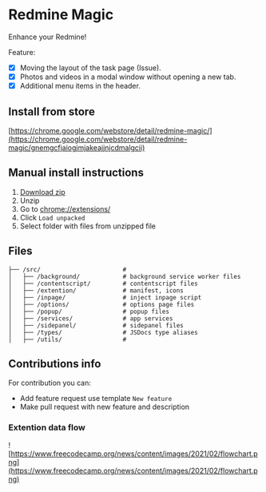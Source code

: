 # Redmine Magic

Enhance your Redmine!

Feature:

- [x] Moving the layout of the task page (Issue).   
- [x] Photos and videos in a modal window without opening a new tab.   
- [x] Additional menu items in the header.   

## Install from store

[https://chrome.google.com/webstore/detail/redmine-magic/](https://chrome.google.com/webstore/detail/redmine-magic/gnemgcfjaiogjmjakeajjnjcdmalgcii)

## Manual install instructions

1. [Download zip](https://github.com/wnetking/redmine-extends/raw/master/magic.zip)
2. Unzip
3. Go to [chrome://extensions/](chrome://extensions/)
4. Click `Load unpacked`
5. Select folder with files from unzipped file

## Files

```
├── /src/                       # 
│   ├── /background/            # background service worker files
│   ├── /contentscript/         # contentscript files
│   ├── /extention/             # manifest, icons
│   ├── /inpage/                # inject inpage script
│   ├── /options/               # options page files
│   ├── /popup/                 # popup files
│   ├── /services/              # app services
│   ├── /sidepanel/             # sidepanel files
│   ├── /types/                 # JSDocs type aliases
│   ├── /utils/                 # 
```

## Contributions info

For contribution you can:

- Add feature request use template `New feature`
- Make pull request with new feature and description

### Extention data flow

![https://www.freecodecamp.org/news/content/images/2021/02/flowchart.png](https://www.freecodecamp.org/news/content/images/2021/02/flowchart.png)
